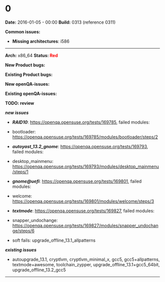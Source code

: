 # 0


**Date:** 2016-01-05 - 00:00
**Build:** 0313 (reference 0311)

**Common issues:**
 * **Missing architectures**: i586
<hr>

**Arch:** x86_64
**Status: <font color="red">Red</font>**

**New Product bugs:**



**Existing Product bugs:**



**New openQA-issues:**



**Existing openQA-issues:**



**TODO: review**

***new issues***

* ***RAID10***: https://openqa.opensuse.org/tests/169785, failed modules:
 * bootloader: https://openqa.opensuse.org/tests/169785/modules/bootloader/steps/2

* ***autoyast_13.2_gnome***: https://openqa.opensuse.org/tests/169793, failed modules:
 * desktop_mainmenu: https://openqa.opensuse.org/tests/169793/modules/desktop_mainmenu/steps/1

* ***gnome@uefi***: https://openqa.opensuse.org/tests/169801, failed modules:
 * welcome: https://openqa.opensuse.org/tests/169801/modules/welcome/steps/3

* ***textmode***: https://openqa.opensuse.org/tests/169827, failed modules:
 * snapper_undochange: https://openqa.opensuse.org/tests/169827/modules/snapper_undochange/steps/6

* soft fails: upgrade_offline_13.1_allpatterns

***existing issues***

* autoupgrade_13.1, cryptlvm, cryptlvm_minimal_x, gcc5, gcc5+allpatterns, textmode+awesome, toolchain_zypper, upgrade_offline_13.1+gcc5_64bit, upgrade_offline_13.2_gcc5


---
